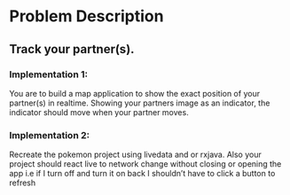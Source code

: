 # Problem Description

## Track your partner(s).  

### Implementation 1:

You are to build a map application to show the exact position of your partner(s) in realtime. Showing your partners image as an indicator, the indicator should move when your partner moves. 

### Implementation 2:

Recreate  the pokemon project using livedata and or rxjava. Also your project should react live to network change without closing or opening the app i.e if I turn off and turn it on back I shouldn’t have to click a button to refresh 


